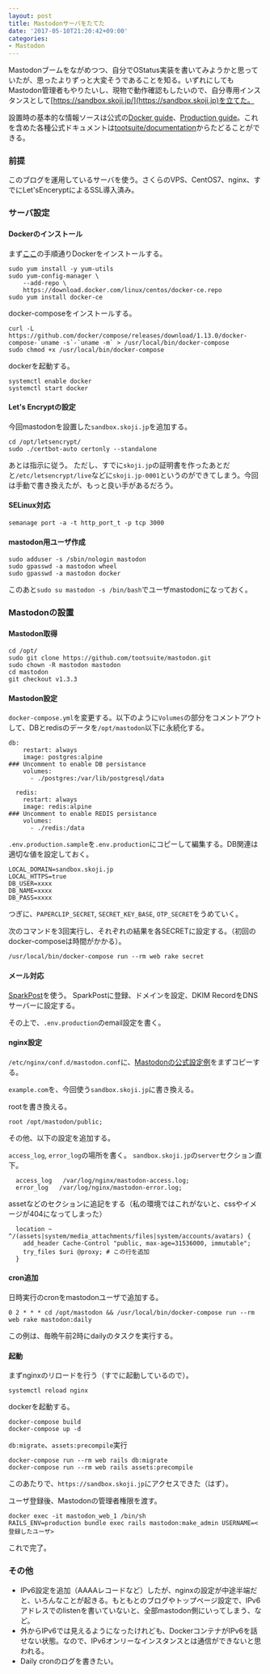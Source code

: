 ```yaml
---
layout: post
title: Mastodonサーバをたてた
date: '2017-05-10T21:20:42+09:00'
categories:
- Mastodon
---
```


Mastodonブームをながめつつ、自分でOStatus実装を書いてみようかと思っていたが、思ったよりずっと大変そうであることを知る。いずれにしてもMastodon管理者もやりたいし、現物で動作確認もしたいので、自分専用インスタンスとして[https://sandbox.skoji.jp/](https://sandbox.skoji.jp)を立てた。

設置時の基本的な情報ソースは公式の[Docker guide](https://github.com/tootsuite/documentation/blob/master/Running-Mastodon/Docker-Guide.md)、[Production guide](https://github.com/tootsuite/documentation/blob/master/Running-Mastodon/Production-guide.md)。これを含めた各種公式ドキュメントは[tootsuite/documentation](https://github.com/tootsuite/documentation)からたどることができる。

### 前提

このブログを運用しているサーバを使う。さくらのVPS、CentOS7、nginx、すでにLet'sEnceryptによるSSL導入済み。

### サーバ設定

#### Dockerのインストール

まず[ここ](https://docs.docker.com/engine/installation/linux/centos/)の手順通りDockerをインストールする。

```
sudo yum install -y yum-utils
sudo yum-config-manager \
    --add-repo \
    https://download.docker.com/linux/centos/docker-ce.repo
sudo yum install docker-ce
```

docker-composeをインストールする。

```
curl -L https://github.com/docker/compose/releases/download/1.13.0/docker-compose-`uname -s`-`uname -m` > /usr/local/bin/docker-compose
sudo chmod +x /usr/local/bin/docker-compose
```

dockerを起動する。

```
systemctl enable docker
systemctl start docker
```

#### Let's Encryptの設定

今回mastodonを設置した`sandbox.skoji.jp`を追加する。

```
cd /opt/letsencrypt/
sudo ./certbot-auto certonly --standalone
```

あとは指示に従う。
ただし、すでに`skoji.jp`の証明書を作ったあとだと`/etc/letsencrypt/live`などに`skoji.jp-0001`というのができてしまう。今回は手動で書き換えたが、もっと良い手があるだろう。

#### SELinux対応

```
semanage port -a -t http_port_t -p tcp 3000
```
#### mastodon用ユーザ作成

```
sudo adduser -s /sbin/nologin mastodon
sudo gpasswd -a mastodon wheel
sudo gpasswd -a mastodon docker
```

このあと`sudo su mastodon -s /bin/bash`でユーザmastodonになっておく。

### Mastodonの設置
#### Mastodon取得

```
cd /opt/
sudo git clone https://github.com/tootsuite/mastodon.git
sudo chown -R mastodon mastodon
cd mastodon
git checkout v1.3.3
```

#### Mastodon設定

`docker-compose.yml`を変更する。以下のように`Volumes`の部分をコメントアウトして、DBとredisのデータを`/opt/mastodon`以下に永続化する。

```
db:
    restart: always
    image: postgres:alpine
### Uncomment to enable DB persistance
    volumes:
      - ./postgres:/var/lib/postgresql/data

  redis:
    restart: always
    image: redis:alpine
### Uncomment to enable REDIS persistance
    volumes:
      - ./redis:/data
```


`.env.production.sample`を`.env.production`にコピーして編集する。DB関連は適切な値を設定しておく。

```
LOCAL_DOMAIN=sandbox.skoji.jp
LOCAL_HTTPS=true
DB_USER=xxxx
DB_NAME=xxxx
DB_PASS=xxxx
```

つぎに、`PAPERCLIP_SECRET`, `SECRET_KEY_BASE`, `OTP_SECRET`をうめていく。

次のコマンドを3回実行し、それぞれの結果を各SECRETに設定する。（初回のdocker-composeは時間がかかる）。

```
/usr/local/bin/docker-compose run --rm web rake secret
```

#### メール対応

[SparkPost](https://www.sparkpost.com/)を使う。
SparkPostに登録、ドメインを設定、DKIM RecordをDNSサーバーに設定する。

その上で、`.env.production`のemail設定を書く。

#### nginx設定

`/etc/nginx/conf.d/mastodon.conf`に、[Mastodonの公式設定例](https://github.com/tootsuite/documentation/blob/master/Running-Mastodon/Production-guide.md)をまずコピーする。

`example.com`を、今回使う`sandbox.skoji.jp`に書き換える。

rootを書き換える。

```
root /opt/mastodon/public;
```

その他、以下の設定を追加する。

`access_log`, `error_log`の場所を書く。
`sandbox.skoji.jp`の`server`セクション直下。

```
  access_log   /var/log/nginx/mastodon-access.log;
  error_log   /var/log/nginx/mastodon-error.log;
```

assetなどのセクションに追記をする（私の環境ではこれがないと、cssやイメージが404になってしまった）

```
  location ~ ^/(assets|system/media_attachments/files|system/accounts/avatars) {
    add_header Cache-Control "public, max-age=31536000, immutable";
    try_files $uri @proxy; # この行を追加
  }
```

#### cron追加

日時実行のcronをmastodonユーザで追加する。

```
0 2 * * * cd /opt/mastodon && /usr/local/bin/docker-compose run --rm web rake mastodon:daily
```

この例は、毎晩午前2時にdailyのタスクを実行する。

#### 起動

まずnginxのリロードを行う（すでに起動しているので）。

```
systemctl reload nginx
```

dockerを起動する。

```
docker-compose build
docker-compose up -d
```

`db:migrate`、`assets:precompile`実行

```
docker-compose run --rm web rails db:migrate
docker-compose run --rm web rails assets:precompile
```

このあたりで、`https://sandbox.skoji.jp`にアクセスできた（はず）。

ユーザ登録後、Mastodonの管理者権限を渡す。

```
docker exec -it mastodon_web_1 /bin/sh
RAILS_ENV=production bundle exec rails mastodon:make_admin USERNAME=<登録したユーザ>
```

これで完了。

### その他

* IPv6設定を追加（AAAAレコードなど）したが、nginxの設定が中途半端だと、いろんなことが起きる。もともとのブログやトップページ設定で、IPv6アドレスでのlistenを書いていないと、全部mastodon側にいってしまう、など。
* 外からIPv6では見えるようになったけれども、DockerコンテナがIPv6を話せない状態。なので、IPv6オンリーなインスタンスとは通信ができないと思われる。
* Daily cronのログを書きたい。
